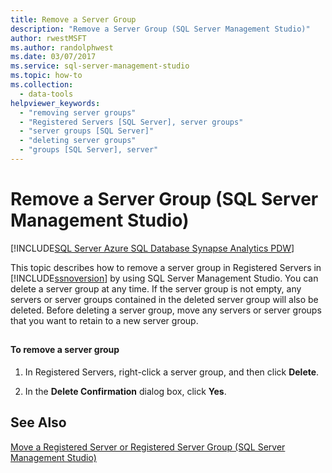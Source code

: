 ```yaml
---
title: Remove a Server Group
description: "Remove a Server Group (SQL Server Management Studio)"
author: rwestMSFT
ms.author: randolphwest
ms.date: 03/07/2017
ms.service: sql-server-management-studio
ms.topic: how-to
ms.collection:
  - data-tools
helpviewer_keywords:
  - "removing server groups"
  - "Registered Servers [SQL Server], server groups"
  - "server groups [SQL Server]"
  - "deleting server groups"
  - "groups [SQL Server], server"
---
```


# Remove a Server Group (SQL Server Management Studio)

[!INCLUDE[SQL Server Azure SQL Database Synapse Analytics PDW](../includes/applies-to-version/sql-asdb-asdbmi-asa-pdw.md)]

This topic describes how to remove a server group in Registered Servers in [!INCLUDE[ssnoversion](../includes/ssnoversion-md.md)] by using SQL Server Management Studio. You can delete a server group at any time. If the server group is not empty, any servers or server groups contained in the deleted server group will also be deleted. Before deleting a server group, move any servers or server groups that you want to retain to a new server group.  
  
##  <a name="SSMSProcedure"></a>  
  
#### To remove a server group  
  
1.  In Registered Servers, right-click a server group, and then click **Delete**.  
  
2.  In the **Delete Confirmation** dialog box, click **Yes**.  
  
## See Also  
 [Move a Registered Server or Registered Server Group &#40;SQL Server Management Studio&#41;](move-a-registered-server-or-registered-server-group.md)  
  
